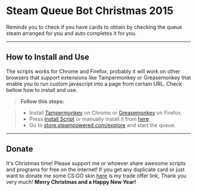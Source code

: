 # Steam Queue Bot Christmas 2015
Reminds you to check if you have cards to obtain by checking the queue steam arranged for you and auto completes it for you.


----------


How to Install and Use
-------------------

The scripts works for Chrome and Firefox, probably it will work on other browsers that support extensions like Tampermonkey or Greasemonkey that enable you to run custom javascript into a page from certain URL. Check bellow how to install and use.

> **Follow this steps:**

> - Install [Tampermonkey](https://chrome.google.com/webstore/detail/tampermonkey/dhdgffkkebhmkfjojejmpbldmpobfkfo) on Chrome or [Greasemonkey](https://addons.mozilla.org/pt-pt/firefox/addon/greasemonkey/) on Firefox.
> - Press [Install Script](https://github.com/mig4ng/SteamQueueBotChristmas2015/raw/master/SQBC2015.user.js) or manually install it from [here](https://github.com/mig4ng/SteamQueueBotChristmas2015/blob/master/SQBC2015.user.js).
> - Go to [store.steampowered.com/explore](http://store.steampowered.com/explore/) and start the queue.
> 

----------


Donate
-------------------
It's Christmas time! Please support me or whoever share awesome scripts and programs for free on the internet!
If you get any duplicate card or just want to donate me some CS:GO skin [here](https://steamcommunity.com/tradeoffer/new/?partner=107239973&token=OacSUh60) is my trade offer link, Thank you very much! **Merry Christmas and a Happy New Year!**
